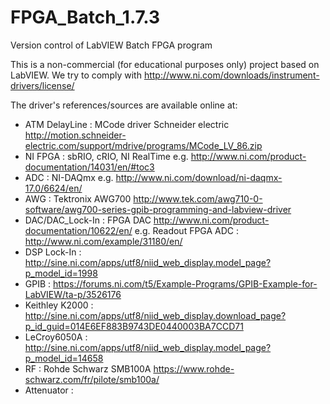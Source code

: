 # FPGA_Batch_1.7.3
Version control of LabVIEW Batch FPGA program

This is a non-commercial (for educational purposes only) project based on LabVIEW.
We try to comply with http://www.ni.com/downloads/instrument-drivers/license/ 

The driver's references/sources are available online at: 

- ATM DelayLine : MCode driver Schneider electric http://motion.schneider-electric.com/support/mdrive/programs/MCode_LV_86.zip
- NI FPGA : sbRIO, cRIO, NI RealTime e.g. http://www.ni.com/product-documentation/14031/en/#toc3 
- ADC : NI-DAQmx e.g. http://www.ni.com/download/ni-daqmx-17.0/6624/en/
- AWG : Tektronix AWG700 http://www.tek.com/awg710-0-software/awg700-series-gpib-programming-and-labview-driver
- DAC/DAC_Lock-In : FPGA DAC http://www.ni.com/product-documentation/10622/en/ e.g. Readout FPGA ADC : http://www.ni.com/example/31180/en/
- DSP Lock-In : http://sine.ni.com/apps/utf8/niid_web_display.model_page?p_model_id=1998
- GPIB : https://forums.ni.com/t5/Example-Programs/GPIB-Example-for-LabVIEW/ta-p/3526176
- Keithley K2000 : http://sine.ni.com/apps/utf8/niid_web_display.download_page?p_id_guid=014E6EF883B9743DE0440003BA7CCD71
- LeCroy6050A : http://sine.ni.com/apps/utf8/niid_web_display.model_page?p_model_id=14658
- RF : Rohde Schwarz SMB100A https://www.rohde-schwarz.com/fr/pilote/smb100a/ 
- Attenuator : 

